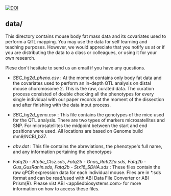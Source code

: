 [![DOI](https://zenodo.org/badge/7281/RodrigoGM/Mmu2QTL.png)](http://dx.doi.org/10.5281/zenodo.12793)

data/
---
This directory contains mouse body fat mass data and its covariates used to perform a QTL mapping. You may use the data for self learning and teaching purposes. However, we would appreciate that you notify us at <jfmedrano at ucdavis dot edu> or <rodrigo dot gularte at ulg dot ac dot be> if you are distributing the data to a class or colleagues, or using it for your own research.

Plese don't hesitate to send us an email if you have any questions.

* *SBC_hg2d_pheno.csv* : At the moment contains only body fat data and the covariates used to perform an in-depth QTL analysis on distal mouse choromosome 2.  This is the raw, curated data. The curation process consisted of double checking all the phenotypes for every single individual with our paper records at the moment of the dissection and after finishing with the data input process.

* *SBC_hg2d_geno.csv* : This file contains the genotypes of the mice used for the QTL analysis. There are two types of markers microsatellites and SNP.  For microsatellites the midpoint between the start and end positions were used.  All locations are based on Genome build mm9/NCBI_b37.
 
* *abv.dat* : This file contains the abreviations, the phenotype's full name, and any information pertaining the phenotypes

* *Fatq2b - Atp5e_Ctsz.sds*, *Fatq2b - Gnas_Rab22a.sds*, *Fatq2b - Gus_GusRanin.sds*, *Fatq2b - Stx16_SDHA.sds* : These files contain the raw qPCR expression data for each individual mouse.  Files are in *.sds format and can be read/used with ABI Data File Converter or ABI Prism(R). Please vist ABI <appliedbiosystems.com> for more information on how to access these files.
